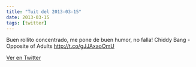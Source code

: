 ```yaml
---
title: "Tuit del 2013-03-15"
date: 2013-03-15
tags: [twitter]
---
```


Buen rollito concentrado, me pone de buen humor, no falla! Chiddy Bang - Opposite of Adults http://t.co/gJJAxaoOmU



[Ver en Twitter](https://twitter.com/i/web/status/312652001072791552)
